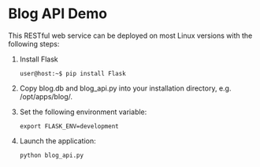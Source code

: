 # Blog API Demo

This RESTful web service can be deployed on most Linux versions with the following steps:

1. Install Flask

    `user@host:~$ pip install Flask `

2. Copy blog.db and blog_api.py into your installation directory, e.g. /opt/apps/blog/.

3. Set the following environment variable:

    `export FLASK_ENV=development`

4. Launch the application:

    `python blog_api.py`

